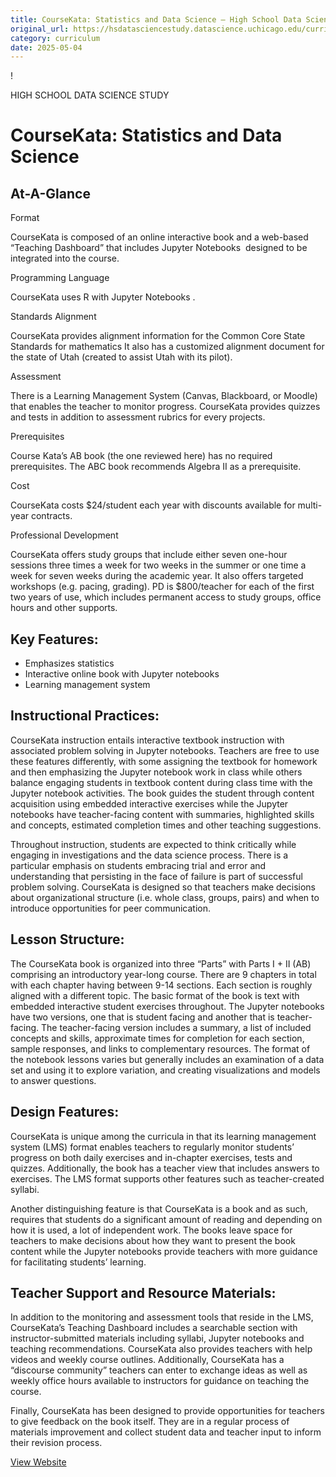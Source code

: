 ```yaml
---
title: CourseKata: Statistics and Data Science – High School Data Science Study
original_url: https://hsdatasciencestudy.datascience.uchicago.edu/curriculum/course-kata-statistics-and-data-science
category: curriculum
date: 2025-05-04
---
```


!

HIGH SCHOOL DATA SCIENCE STUDY

# CourseKata: Statistics and Data Science

## At-A-Glance

Format

CourseKata is composed of an online interactive book and a web-based “Teaching Dashboard” that includes Jupyter Notebooks  designed to be integrated into the course.

Programming Language

CourseKata uses R with Jupyter Notebooks .

Standards Alignment

CourseKata provides alignment information for the Common Core State Standards for mathematics It also has a customized alignment document for the state of Utah (created to assist Utah with its pilot).

Assessment

There is a Learning Management System (Canvas, Blackboard, or Moodle) that enables the teacher to monitor progress. CourseKata provides quizzes and tests in addition to assessment rubrics for every projects.

Prerequisites

Course Kata’s AB book (the one reviewed here) has no required prerequisites. The ABC book recommends Algebra II as a prerequisite.

Cost

CourseKata costs $24/student each year with discounts available for multi-year contracts.

Professional Development

CourseKata offers study groups that include either seven one-hour sessions three times a week for two weeks in the summer or one time a week for seven weeks during the academic year. It also offers targeted workshops (e.g. pacing, grading). PD is $800/teacher for each of the first two years of use, which includes permanent access to study groups, office hours and other supports.

## Key Features:

* Emphasizes statistics
* Interactive online book with Jupyter notebooks
* Learning management system

## Instructional Practices:

CourseKata instruction entails interactive textbook instruction with associated problem solving in Jupyter notebooks. Teachers are free to use these features differently, with some assigning the textbook for homework and then emphasizing the Jupyter notebook work in class while others balance engaging students in textbook content during class time with the Jupyter notebook activities. The book guides the student through content acquisition using embedded interactive exercises while the Jupyter notebooks have teacher-facing content with summaries, highlighted skills and concepts, estimated completion times and other teaching suggestions.

Throughout instruction, students are expected to  think critically while engaging in investigations and the data science process. There is a particular emphasis on students embracing trial and error and understanding that persisting in the face of failure is part of successful problem solving. CourseKata is designed so that teachers make decisions about organizational structure (i.e. whole class, groups, pairs) and when to introduce opportunities for peer communication.

## Lesson Structure:

The CourseKata book is organized into three “Parts” with Parts I + II (AB) comprising an introductory year-long course. There are 9 chapters in total with each chapter having between 9-14 sections. Each section is roughly aligned with a different topic. The basic format of the book is text with embedded interactive student exercises throughout. The Jupyter notebooks have two versions, one that is student facing and another that is teacher-facing. The teacher-facing version includes a summary, a list of included concepts and skills, approximate times for completion for each section, sample responses, and links to complementary resources. The format of the notebook lessons varies but generally includes an examination of a data set and using it to explore variation, and creating visualizations and models to answer questions.

## Design Features:

CourseKata is unique among the curricula in that its learning management system (LMS) format enables teachers to regularly monitor students’ progress on both daily exercises and in-chapter exercises, tests and quizzes. Additionally, the book has a teacher view that includes answers to exercises. The LMS format supports other features such as teacher-created syllabi.

Another distinguishing feature is that CourseKata is a book and as such, requires that students do a significant amount of reading and depending on how it is used, a lot of independent work. The books leave space for teachers to make decisions about how they want to present the book content while the Jupyter notebooks provide teachers with more guidance for facilitating students’ learning.

## Teacher Support and Resource Materials:

In addition to the monitoring and assessment tools that reside in the LMS, CourseKata’s Teaching Dashboard includes a searchable section with instructor-submitted materials including syllabi, Jupyter notebooks and teaching recommendations. CourseKata also provides teachers with help videos and weekly course outlines. Additionally, CourseKata has a “discourse community” teachers can enter to exchange ideas as well as weekly office hours available to instructors for guidance on teaching the course.

Finally, CourseKata has been designed to provide opportunities for teachers to give feedback on the book itself. They are in a regular process of materials improvement and collect student data and teacher input to inform their revision process.

[View Website](http://coursekata.org)